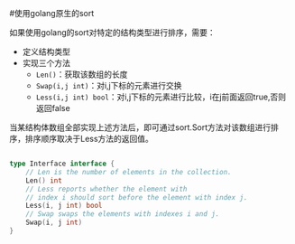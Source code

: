 #使用golang原生的sort

如果使用golang的sort对特定的结构类型进行排序，需要：
- 定义结构类型
- 实现三个方法
  - `Len()`：获取该数组的长度
  - `Swap(i,j int)`：对i,j下标的元素进行交换
  - `Less(i,j int) bool`：对i,j下标的元素进行比较，i在j前面返回true,否则返回false
    
当某结构体数组全部实现上述方法后，即可通过sort.Sort方法对该数组进行排序，排序顺序取决于Less方法的返回值。
```go

type Interface interface {
	// Len is the number of elements in the collection.
	Len() int
	// Less reports whether the element with
	// index i should sort before the element with index j.
	Less(i, j int) bool
	// Swap swaps the elements with indexes i and j.
	Swap(i, j int)
}

```